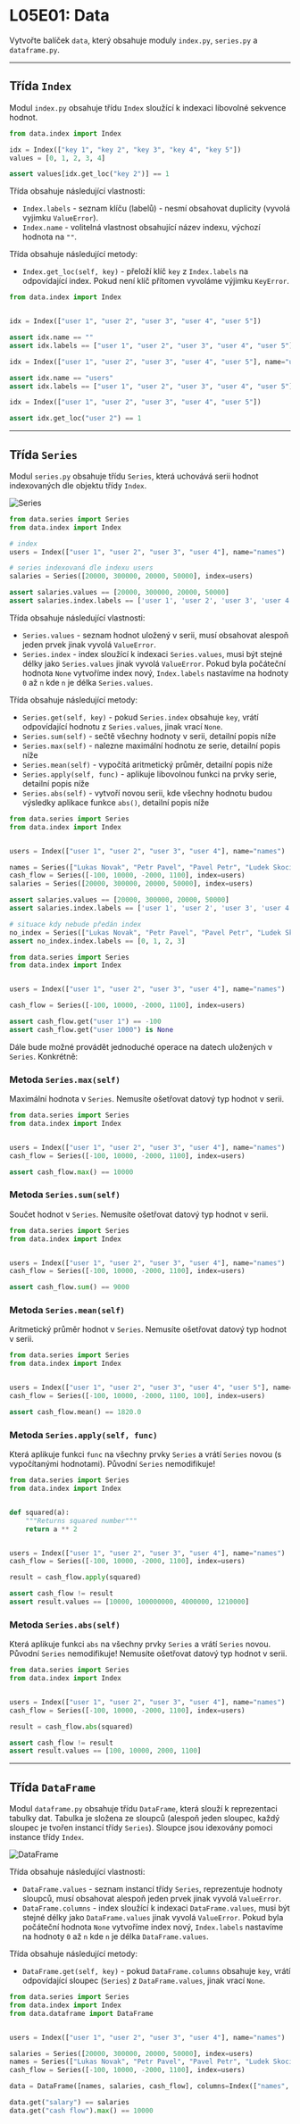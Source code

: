  # L05E01: Data
Vytvořte balíček `data`, který obsahuje moduly `index.py`, `series.py` a `dataframe.py`.

---

## Třída `Index`
Modul `index.py` obsahuje třídu `Index` sloužící k indexaci libovolné sekvence hodnot.

```python
from data.index import Index

idx = Index(["key 1", "key 2", "key 3", "key 4", "key 5"])
values = [0, 1, 2, 3, 4]

assert values[idx.get_loc("key 2")] == 1
```

Třída obsahuje následující vlastnosti:
* `Index.labels` - seznam klíču (labelů) - nesmí obsahovat duplicity (vyvolá vyjimku `ValueError`).
* `Index.name` - volitelná vlastnost obsahující název indexu, výchozí hodnota na `""`.

Třída obsahuje následující metody:
* `Index.get_loc(self, key)` - přeloží klíč `key` z `Index.labels` na odpovídající index. Pokud není klíč přítomen vyvoláme výjimku `KeyError`.

```python
from data.index import Index


idx = Index(["user 1", "user 2", "user 3", "user 4", "user 5"])

assert idx.name == ""
assert idx.labels == ["user 1", "user 2", "user 3", "user 4", "user 5"]

idx = Index(["user 1", "user 2", "user 3", "user 4", "user 5"], name="users")

assert idx.name == "users"
assert idx.labels == ["user 1", "user 2", "user 3", "user 4", "user 5"]
```

```python
idx = Index(["user 1", "user 2", "user 3", "user 4", "user 5"])

assert idx.get_loc("user 2") == 1
```

---

## Třída `Series`
Modul `series.py` obsahuje třídu `Series`, která uchovává serii hodnot indexovaných dle objektu třídy `Index`.

![Series](series.png)

```python
from data.series import Series
from data.index import Index

# index
users = Index(["user 1", "user 2", "user 3", "user 4"], name="names")

# series indexovaná dle indexu users
salaries = Series([20000, 300000, 20000, 50000], index=users)

assert salaries.values == [20000, 300000, 20000, 50000]
assert salaries.index.labels == ['user 1', 'user 2', 'user 3', 'user 4']
```

Třída obsahuje následující vlastnosti:
* `Series.values` - seznam hodnot uložený v serii, musí obsahovat alespoň jeden prvek jinak vyvolá `ValueError`.
* `Series.index` - index sloužící k indexaci `Series.values`, musi být stejné délky jako `Series.values` jinak vyvolá `ValueError`. Pokud byla počáteční hodnota `None` vytvoříme index nový, `Index.labels` nastavíme na hodnoty `0` až `n` kde `n` je délka `Series.values`.

Třída obsahuje následující metody:
* `Series.get(self, key)` - pokud `Series.index` obsahuje `key`, vrátí odpovídající hodnotu z `Series.values`, jinak vrací `None`.
* `Series.sum(self)` - sečtě všechny hodnoty v serii, detailní popis níže
* `Series.max(self)` - nalezne maximální hodnotu ze serie, detailní popis níže
* `Series.mean(self)` - vypočítá aritmetický průměr, detailní popis níže
* `Series.apply(self, func)` - aplikuje libovolnou funkci na prvky serie, detailní popis níže
* `Series.abs(self)` - vytvoří novou serii, kde všechny hodnotu budou výsledky aplikace funkce `abs()`, detailní popis níže


```python
from data.series import Series
from data.index import Index


users = Index(["user 1", "user 2", "user 3", "user 4"], name="names")

names = Series(["Lukas Novak", "Petr Pavel", "Pavel Petr", "Ludek Skocil"], index=users)
cash_flow = Series([-100, 10000, -2000, 1100], index=users)
salaries = Series([20000, 300000, 20000, 50000], index=users)

assert salaries.values == [20000, 300000, 20000, 50000]
assert salaries.index.labels == ['user 1', 'user 2', 'user 3', 'user 4']

# situace kdy nebude předán index
no_index = Series(["Lukas Novak", "Petr Pavel", "Pavel Petr", "Ludek Skocil"])
assert no_index.index.labels == [0, 1, 2, 3]
```

```python
from data.series import Series
from data.index import Index


users = Index(["user 1", "user 2", "user 3", "user 4"], name="names")

cash_flow = Series([-100, 10000, -2000, 1100], index=users)

assert cash_flow.get("user 1") == -100
assert cash_flow.get("user 1000") is None
```

Dále bude možné provádět jednoduché operace na datech uložených v `Series`. Konkrétně:

### Metoda `Series.max(self)`
Maximální hodnota v `Series`. Nemusíte ošetřovat datový typ hodnot v serii.

```python
from data.series import Series
from data.index import Index


users = Index(["user 1", "user 2", "user 3", "user 4"], name="names")
cash_flow = Series([-100, 10000, -2000, 1100], index=users)

assert cash_flow.max() == 10000
```

### Metoda `Series.sum(self)`
Součet hodnot v `Series`. Nemusíte ošetřovat datový typ hodnot v serii.

```python
from data.series import Series
from data.index import Index


users = Index(["user 1", "user 2", "user 3", "user 4"], name="names")
cash_flow = Series([-100, 10000, -2000, 1100], index=users)

assert cash_flow.sum() == 9000
```

### Metoda `Series.mean(self)`
Aritmetický průměr hodnot v `Series`. Nemusíte ošetřovat datový typ hodnot v serii.

```python
from data.series import Series
from data.index import Index


users = Index(["user 1", "user 2", "user 3", "user 4", "user 5"], name="names")
cash_flow = Series([-100, 10000, -2000, 1100, 100], index=users)

assert cash_flow.mean() == 1820.0
```

### Metoda `Series.apply(self, func)` 
Která aplikuje funkci `func` na všechny prvky `Series` a vrátí `Series` novou (s vypočítanými hodnotami). Původní `Series` nemodifikuje!

```python
from data.series import Series
from data.index import Index


def squared(a):
    """Returns squared number"""
    return a ** 2


users = Index(["user 1", "user 2", "user 3", "user 4"], name="names")
cash_flow = Series([-100, 10000, -2000, 1100], index=users)

result = cash_flow.apply(squared)

assert cash_flow != result
assert result.values == [10000, 100000000, 4000000, 1210000]
```

### Metoda `Series.abs(self)`
Která aplikuje funkci `abs` na všechny prvky `Series` a vrátí `Series` novou. Původní `Series` nemodifikuje! Nemusíte ošetřovat datový typ hodnot v serii.

```python
from data.series import Series
from data.index import Index


users = Index(["user 1", "user 2", "user 3", "user 4"], name="names")
cash_flow = Series([-100, 10000, -2000, 1100], index=users)

result = cash_flow.abs(squared)

assert cash_flow != result
assert result.values == [100, 10000, 2000, 1100]
```

---

## Třída `DataFrame`
Modul `dataframe.py` obsahuje třídu `DataFrame`, která slouží k reprezentaci tabulky dat. Tabulka je složena ze sloupců (alespoň jeden sloupec, každý sloupec je tvořen instancí třídy `Series`). Sloupce jsou idexovány pomoci instance třídy `Index`.

![DataFrame](dataframe.png)

Třída obsahuje následující vlastnosti:
* `DataFrame.values` - seznam instancí třídy `Series`, reprezentuje hodnoty sloupců, musí obsahovat alespoň jeden prvek jinak vyvolá `ValueError`.
* `DataFrame.columns` - index sloužící k indexaci `DataFrame.values`, musi být stejné délky jako `DataFrame.values` jinak vyvolá `ValueError`. Pokud byla počáteční hodnota `None` vytvoříme index nový, `Index.labels` nastavíme na hodnoty `0` až `n` kde `n` je délka `DataFrame.values`.

Třída obsahuje následující metody:
* `DataFrame.get(self, key)` - pokud `DataFrame.columns` obsahuje `key`, vrátí odpovídající sloupec (`Series`) z `DataFrame.values`, jinak vrací `None`.

```python
from data.series import Series
from data.index import Index
from data.dataframe import DataFrame


users = Index(["user 1", "user 2", "user 3", "user 4"], name="names")

salaries = Series([20000, 300000, 20000, 50000], index=users)
names = Series(["Lukas Novak", "Petr Pavel", "Pavel Petr", "Ludek Skocil"], index=users)
cash_flow = Series([-100, 10000, -2000, 1100], index=users)

data = DataFrame([names, salaries, cash_flow], columns=Index(["names", "salary", "cash flow"]))

data.get("salary") == salaries
data.get("cash flow").max() == 10000
```


